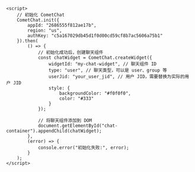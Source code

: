 <html>
<head>
    <title>CometChat Demo</title>
    <script src="https://cdn.cometchat.com/v3.0.0/cometchat.min.js"></script>
    <style>
        /* 自定义聊天组件样式 */
        .cometchat-container {
            width: 400px;
            height: 600px;
            border: 1px solid #ccc;
        }
    </style>
</head>
<body>
    <div id="chat-container"></div>

    <script>
        // 初始化 CometChat
        CometChat.init({
            appId: "2686555f812ae17b",
            region: "us",
            authKey: "c5a167029db45d1f0d00cd59cf8b7ac5606a75b1"
        }).then(
            () => {
                // 初始化成功后，创建聊天组件
                const chatWidget = CometChat.createWidget({
                    widgetId: "my-chat-widget", // 聊天组件 ID
                    type: "user", // 聊天类型，可以是 user、group 等
                    userJid: "your_user_jid", // 用户 JID，需要替换为实际的用户 JID
                    style: {
                        backgroundColor: "#f0f0f0",
                        color: "#333"
                    }
                });

                // 将聊天组件添加到 DOM
                document.getElementById("chat-container").appendChild(chatWidget);
            },
            (error) => {
                console.error("初始化失败:", error);
            }
        );
    </script>
</body>
</html>
